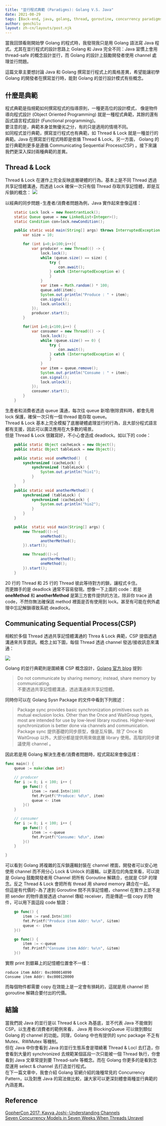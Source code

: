 ```yaml
---
title: "並行程式典範 (Paradigms): Golang V.S. Java"
date: 2021-08-29
tags: [Back-end, java, golang, thread, goroutine, concurrency paradigms]
author: genchilu
layout: zh-cn/layouts/post.njk
---
```


<!-- summary -->
當我回頭看剛開始學 Golang 的程式時，我發現我只是用 Golang 語法寫 Java 程式。尤其在並行程式的設計思路上 Golang 和 Java 完全不同：Java 習慣上會用 thread-safe 的概念設計並行，而 Golang 的設計上鼓勵開發者使用 channel 處理並行問題。
<!-- summary -->

這篇文章主要想討論 Java 和 Golang 撰寫並行程式上的風格差異，希望能讓初學 Golang 的開發者在撰寫並行時，能對 Golang 的並行設計模式有些概念。  

## 什麼是典範
程式典範是指規範如何撰寫程式的指導原則，一種更高位的設計模式， 像是物件導向程式設計 (Object Oriented Programming) 就是一種程式典範，其餘的還有函式語言程式設計 (Functional programming)。  
要注意的是，典範本身並無優劣之分，有的只是適用的情境不同。  
如同程式並行典範，撰寫並行程式也有典範，如 Thread & Lock 就是一種並行的典範。Java 在撰寫並行程式時即是依循 Thread & Lock。另一方面， Golang 的並行典範則更多是遵循 Communicating Sequential Process(CSP) 。接下來讓我們更深入探討兩種典範的差異。  

## Thread & Lock
Thread & Lock 在運作上完全反映底層硬體的行為。基本上是不同 Thread 透過共享記憶體溝通，而透過 Lock 確保一次只有個 Thread 存取共享記憶體，即是互斥鎖的概念：
![](/img/posts/genchilu/concurrency_paradigms_golang_and_Java/thread_and_lock.png)

以經典的同步問題 - 生產者/消費者問題為例，Java 實作起來會像這樣：

```java
    static Lock lock = new ReentrantLock();
    static Queue queue = new LinkedList<Integer>();
    static Condition con=lock.newCondition();

    public static void main(String[] args) throws InterruptedException {
        var size = 10;

        for (int i=0;i<100;i++){
            var producer = new Thread(() -> {
                lock.lock();
                while (queue.size() == size) {
                    try {
                        con.await();
                    } catch (InterruptedException e) {
                    }
                }
                var item = Math.random() * 100;
                queue.add(item);
                System.out.println("Produce : " + item);
                con.signal();
                lock.unlock();
            });
            producer.start();
        }

        for(int i=0;i<100;i++) {
            var consumer = new Thread(() -> {
                lock.lock();
                while (queue.size() == 0) {
                    try {
                        con.await();
                    } catch (InterruptedException e) {
                    }
                }
                var item = queue.remove();
                System.out.println("Consume : " + item);
                con.signal();
                lock.unlock();
            });
            consumer.start();
        }
    }
```
生產者和消費者透過 queue 溝通，每次往 queue 新增/刪除資料時，都會先用 lock 保護，確保一次只有一個 thread 能存取 queue。  
Thread & Lock 基本上完全模擬了底層硬體處理並行的行為，且大部分程式語言都有支援，因此可以廣泛應用在大多數的場景。  
但是 Thread & Lock 很難寫好，不小心會造成 deadlock。如以下的 code：

```java
    public static Object cacheLock = new Object();
    public static Object tableLock = new Object();

    public static void oneMethod()  {
        synchronized (cacheLock) {
            synchronized (tableLock) {
                System.out.println("hio1");
            }
        }
    }
    public static void anotherMethod() {
        synchronized (tableLock) {
            synchronized (cacheLock) {
                System.out.println("hio2");
            }
        }
    }

    public  static void main(String[] args) {
        new Thread(()->{
                oneMethod();
                anotherMethod();
        }).start();

        new Thread(()->{
                anotherMethod();
                oneMethod();
        }).start();
    }
```
20 行的 Thread 和 25 行的 Thread 彼此等待對方的鎖，讓程式卡住。  
而更棘手的是 deadlock 通常不容易發現。想像一下上面的 code：若是 **oneMethod** 和 **anotherMethod** 是第三方套件提供的方法，除非你 trace 過 code，不然你無法確保該 method 裡面是否有使用到 lock。甚至有可能在例外處理中忘記解鎖導致系統 deadlock。  

## Communicating Sequential Process(CSP)
相較於多個 Thread 透過共享記憶體溝通的 Threa & Lock 典範，CSP 提倡透過溝通來共享資訊。概念上如下圖，每個 Thread 透過 channel 發送/接收訊息來溝通：

![](/img/posts/genchilu/concurrency_paradigms_golang_and_Java/csp.png)

Golang 的並行典範則是圍繞著 CSP 概念設計，[Golang 官方 blog](https://go.dev/blog/codelab-share) 提到:

> Do not communicate by sharing memory; instead, share memory by communicating.  
不要透過共享記憶體溝通，透過溝通來共享記憶體。  

同時你可以在 Golang Sysn Package 的文件中看到下列敘述：

> Package sync provides basic synchronization primitives such as mutual exclusion locks. Other than the Once and WaitGroup types, most are intended for use by low-level library routines. Higher-level synchronization is better done via channels and communication.  
Package sync 提供基礎的同步原型，像是互斥鎖。除了 Once 和 WaitGroup 以外，大部分都是提供用來做底層 library 使用。高階的同步建議使用 channel 。

因此若是用 Golang 解決生產者/消費者問題時，程式寫起來會像這樣：

```go
func main() {
	queue := make(chan int)

	// producer
	for i := 0; i < 100; i++ {
		go func() {
			item := rand.Intn(100)
			fmt.Printf("Produce: %d\n", item)
			queue <- item
		}()
	}

	// consumer
	for i := 0; i < 100; i++ {
		go func() {
			item := <-queue
			fmt.Printf("Consume: %d\n", item)
		}()
	}

}
```
可以看到 Golang 將複雜的互斥鎖邏輯封裝在 channel 裡面，開發者可以安心地使用 channel 而不用分心 Lock & Unlock 的邏輯。以更高位的角度來看，可以說是 Golang 鼓勵開發者用 Channel 把所有 Goroutine 解耦合，也就是 CSP 的理念。反之 Thread & Lock 會把所有 thread 用 shared memory 耦合在一起。   
但這是有代價的 - 為了達到 Goroutine 間不共享記憶體，channel 在實作上並不是把 sender 的物件直接透過 channel 傳給 receiver，而是傳遞一個 copy 的物件，可以用下面這段 code 驗證：

```go
	go func() {
		item := rand.Intn(100)
		fmt.Printf("Produce item Addr: %v\n", &item)
		queue <- item
	}()

	go func() {
		item := <-queue
		fmt.Printf("Consume item Addr: %v\n", &item)
	}()
```

實際 print 到銀幕上的記憶體位置會不一樣：

```text
roduce item Addr: 0xc000014090
Consume item Addr: 0xc000120000
```
而每個物件都需要 copy 在效能上是一定會有損耗的，這就是用 channel 把 goroutine 解耦合要付出的代價。


## 結論
當我們說 Java 的並行是以 Thread & Lock 為基底，並不代表 Java 不能做到 CSP。以生產者/消費者的範例來看， Java 用 BlockingQueue 可以做到類似 Golang 的 channel 的功能。同理，Golang 中也有提供的  sync package 不乏有 Mutex、RWMutex 等機制。    
但在 Java 中你會看到 Java 的並行生態系會是環繞著 Thread & Locl 去打造，你會看到大量的 synchronized 去規範某個區段一次只能被一個 Thread 執行，你會看到 Java 文章常提到要 Thread-safe 等概念。而在 Golang 你更多的是看到怎麼運用 select & channel 去打造並行程式。    
在下一篇文章中，我會介紹 Golang 官網介紹的幾種常見的 Concurrency Pattern，以及對應 Java 的寫法做比較，讓大家可以更深刻體會兩種並行典範的內涵差異。

## Reference
[GopherCon 2017: Kavya Joshi - Understanding Channels](https://www.youtube.com/watch?v=KBZlN0izeiY)  
[Seven Concurrency Models in Seven Weeks When Threads Unravel](https://pragprog.com/titles/pb7con/seven-concurrency-models-in-seven-weeks/)
